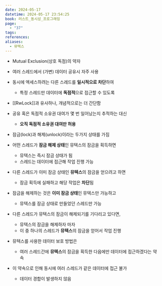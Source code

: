 ```yaml
---
date: 2024-05-17
datetime: 2024-05-17 23:54:25
book: 러스트_동시성_프로그래밍
page:
  - "37"
tags: 
references: 
aliases:
  - 뮤텍스
---
```

- Mutual Exclusion(상호 독점)의 약자
- 여러 스레드에서 (가변) 데이터 공유시 자주 사용
- 동시에 엑세스하려는 다른 스레드를 **일시적으로 차단**하여
	- 특정 스레드만 데이터에 **독점적**으로 접근할 수 있도록
- [[RwLock]]과 유사하나, 개념적으로는 더 간단함
- 공유 혹은 독점적 소유권 대여가 몇 번 일어났는지 추적하는 대신
	- **오직 독점적 소유권 대여만 허용**


- 잠금(lock)과 해제(unlock)이라는 두가지 상태를 가짐
- 어떤 스레드가 **잠금 해제 상태**인 뮤텍스의 잠금을 획득하면
	- 뮤텍스는 즉시 잠금 상태가 됨
	- 스레드는 데이터에 접근해 작업 진행 가능
- 다른 스레드가 이미 잠금 상태인 **뮤텍스**의 잠금을 얻으려고 하면
	- 잠금 획득에 실패하고 해당 작업은 **차단**됨
- 잠금을 해제하는 것은 **이미 잠금 상태**인 뮤텍스만 가능하고
	- 뮤텍스를 잠금 상태로 만들었던 스레드만 가능
- 다른 스레드가 뮤텍스의 잠금이 해제되기를 기다리고 있다면,
	- 뮤텍스의 잠금을 해제하자 마자
	- 이 중 하나의 스레드가 **뮤텍스**의 잠금을 얻어서 작업 진행
- 뮤텍스를 사용한 데이터 보호 방법은
	- 여러 스레드간에 **뮤텍스**의 잠금을 획득한 다음에만 데이터에 접근하겠다는 약속
- 이 약속으로 인해 동시에 여러 스레드가 같은 데이터에 접근 불가
	- 데이터 경합이 발생하지 않음